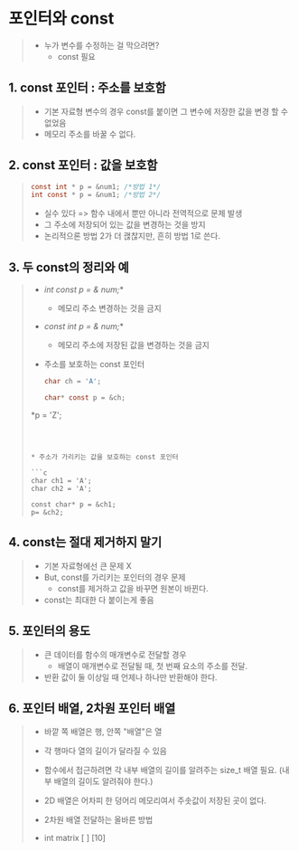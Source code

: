 # 포인터와 const

> * 누가 변수를 수정하는 걸 막으려면?
>   * const 필요

## 1. const 포인터 : 주소를 보호함

> * 기본 자료형 변수의 경우 const를 붙이면 그 변수에 저장한 값을 변경 할 수 없었음
> * 메모리 주소를 바꿀 수 없다.

## 2. const 포인터 : 값을 보호함

> ```c
> const int * p = &num1; /*방법 1*/
> int const * p = &num1; /*방법 2*/
> ```
>
> * 실수 있다 => 함수 내에서 뿐만 아니라 전역적으로 문제 발생
> * 그 주소에 저장되어 있는 값을 변경하는 것을 방지
> * 논리적으론 방법 2가 더 괞찮지만, 흔히 방법 1로 쓴다.

## 3. 두 const의 정리와 예

> * **int* const p = & num;**
>
>   * 메모리 주소 변경하는 것을 금지
>
> * **const int* p = & num;**
>
>   * 메모리 주소에 저장된 값을 변경하는 것을 금지
>
> * 주소를 보호하는 const 포인터
>
>   ```c
>   char ch = 'A';
>   
>   char* const p = &ch;
> *p = 'Z';
>   ```
>   
>   
>   
> * 주소가 가리키는 값을 보호하는 const 포인터
>
>   ```c
>   char ch1 = 'A';
>   char ch2 = 'A';
>   
>   const char* p = &ch1;
>   p= &ch2;
>   ```



## 4. const는 절대 제거하지 말기

> * 기본 자료형에선 큰 문제 X
> * But, const를 가리키는 포인터의 경우 문제
>   * const를 제거하고 값을 바꾸면 원본이 바뀐다.
> * const는 최대한 다 붙이는게 좋음



## 5. 포인터의 용도

> * 큰 데이터를 함수의 매개변수로 전달할 경우
>   * 배열이 매개변수로 전달될 때, 첫 번째 요소의 주소를 전달.
> * 반환 값이 둘 이상일 때 언제나 하나만 반환해야 한다.



## 6. 포인터 배열, 2차원 포인터 배열

>* 바깥 쪽 배열은 행, 안쪽 "배열"은 열
>
>* 각 행마다 열의 길이가 달라질 수 있음
>
>  
>
>* 함수에서 접근하려면 각 내부 배열의 길이를 알려주는 size_t 배열 필요. (내부 배열의 길이도 알려줘야 한다.)
>
>* 2D 배열은 어차피 한 덩어리 메모리여서 주솟값이 저장된 곳이 없다.
>
>* 2차원 배열 전달하는 올바른 방법
>
>  * int matrix [ ] [10]



